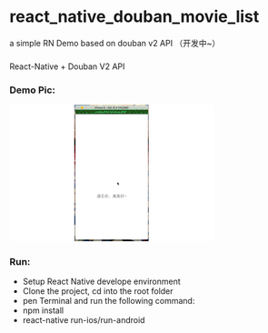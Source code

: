 # react_native_douban_movie_list
a simple RN Demo based on douban v2 API （开发中~）

### 

React-Native + Douban V2 API

### Demo Pic:
![](./demoPic.gif)

### Run:
- Setup React Native develope environment
- Clone the project, cd into the root folder
- pen Terminal and run the following command:
- npm install
- react-native run-ios/run-android
